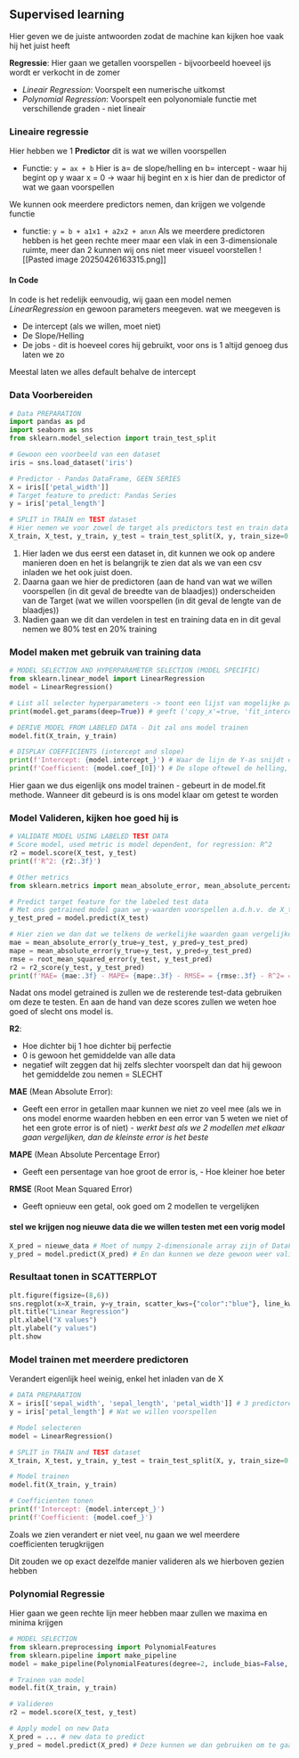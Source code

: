 ## Supervised learning
Hier geven we de juiste antwoorden zodat de machine kan kijken hoe vaak hij het juist heeft

**Regressie**: Hier gaan we getallen voorspellen - bijvoorbeeld hoeveel ijs wordt er verkocht in de zomer
- *Lineair Regression*: Voorspelt een numerische uitkomst
- *Polynomial Regression*: Voorspelt een polyonomiale functie met verschillende graden - niet lineair

### Lineaire regressie
Hier hebben we 1 **Predictor** dit is wat we willen voorspellen 
- Functie: `y = ax + b`
	Hier is a= de slope/helling
	en b= intercept - waar hij begint op y waar x = 0 -> waar hij begint
	en x is hier dan de predictor of wat we gaan voorspellen

We kunnen ook meerdere predictors nemen, dan krijgen we volgende functie
- functie: `y = b + a1x1 + a2x2 + anxn` 
Als we meerdere predictoren hebben is het geen rechte meer maar een vlak in een 3-dimensionale ruimte, meer dan 2 kunnen wij ons niet meer visueel voorstellen
![[Pasted image 20250426163315.png]]

#### In Code
In code is het redelijk eenvoudig, wij gaan een model nemen *LinearRegression* en gewoon parameters meegeven. wat we meegeven is 
- De intercept (als we willen, moet niet)
- De Slope/Helling
- De jobs - dit is hoeveel cores hij gebruikt, voor ons is 1 altijd genoeg dus laten we zo

Meestal laten we alles default behalve de intercept

### Data Voorbereiden
```python
# Data PREPARATION
import pandas as pd
import seaborn as sns
from sklearn.model_selection import train_test_split

# Gewoon een voorbeeld van een dataset
iris = sns.load_dataset('iris')

# Predictor - Pandas DataFrame, GEEN SERIES
X = iris[['petal_width']]
# Target feature to predict: Pandas Series
y = iris['petal_length']

# SPLIT in TRAIN en TEST dataset
# Hier nemen we voor zowel de target als predictors test en train data - nemen 80% training /20% testing 
X_train, X_test, y_train, y_test = train_test_split(X, y, train_size=0.8, shuffle=True)
```

1. Hier laden we dus eerst een dataset in, dit kunnen we ook op andere manieren doen en het is belangrijk te zien dat als we van een csv inladen we het ook juist doen. 
2. Daarna gaan we hier de predictoren (aan de hand van wat we willen voorspellen (in dit geval de breedte van de blaadjes)) onderscheiden van de Target (wat we willen voorspellen (in dit geval de lengte van de blaadjes))
3. Nadien gaan we dit dan verdelen in test en training data en in dit geval nemen we 80% test en 20% training

### Model maken met gebruik van training data
```python
# MODEL SELECTION AND HYPERPARAMETER SELECTION (MODEL SPECIFIC)
from sklearn.linear_model import LinearRegression
model = LinearRegression()

# List all selecter hyperparameters -> toont een lijst van mogelijke parameters die op ons model staan
print(model.get_params(deep=True)) # geeft ('copy_x'=true, 'fit_intercept'=true,'n_jobs'=none, 'positive'=false)

# DERIVE MODEL FROM LABELED DATA - Dit zal ons model trainen
model.fit(X_train, y_train)

# DISPLAY COEFFICIENTS (intercept and slope) 
print(f'Intercept: {model.intercept_}') # Waar de lijn de Y-as snijdt en X = 0
print(f'Coefficient: {model.coef_[0]}') # De slope oftewel de helling, 1 predictor dus 1 value in de lijst 
```
Hier gaan we dus eigenlijk ons model trainen - gebeurt in de model.fit methode. Wanneer dit gebeurd is is ons model klaar om getest te worden

### Model Valideren, kijken hoe goed hij is
```python
# VALIDATE MODEL USING LABELED TEST DATA
# Score model, used metric is model dependent, for regression: R^2
r2 = model.score(X_test, y_test)
print(f'R^2: {r2:.3f}')

# Other metrics
from sklearn.metrics import mean_absolute_error, mean_absolute_percentage_error, root_mean_squared_error, r2_score

# Predict target feature for the labeled test data 
# Met ons getrained model gaan we y-waarden voorspellen a.d.h.v. de X_test waarden & deze dan door verschillende tests gooien om te zien hoe goed de voorspelling is
y_test_pred = model.predict(X_test)

# Hier zien we dan dat we telkens de werkelijke waarden gaan vergelijken met de voorspelde en dan weten we hoe goed ons model is
mae = mean_absolute_error(y_true=y_test, y_pred=y_test_pred)
mape = mean_absolute_error(y_true=y_test, y_pred=y_test_pred)
rmse = root_mean_squared_error(y_test, y_test_pred)
r2 = r2_score(y_test, y_test_pred) 
print(f'MAE= {mae:.3f} - MAPE= {mape:.3f} - RMSE= = {rmse:.3f} - R^2= = {r2:.3f}')
```
Nadat ons model getrained is zullen we de resterende test-data gebruiken om deze te testen. En aan de hand van deze scores zullen we weten hoe goed of slecht ons model is.

**R2**:
- Hoe dichter bij 1 hoe dichter bij perfectie
- 0 is gewoon het gemiddelde van alle data
- negatief wilt zeggen dat hij zelfs slechter voorspelt dan dat hij gewoon het gemiddelde zou nemen = SLECHT

**MAE** (Mean Absolute Error):
- Geeft een error in getallen maar kunnen we niet zo veel mee (als we in ons model enorme waarden hebben en een error van 5 weten we niet of het een grote error is of niet) - *werkt best als we 2 modellen met elkaar gaan vergelijken, dan de kleinste error is het beste*

**MAPE** (Mean Absolute Percentage Error)
- Geeft een persentage van hoe groot de error is, - Hoe kleiner hoe beter

**RMSE** (Root Mean Squared Error)
- Geeft opnieuw een getal, ook goed om 2 modellen te vergelijken

#### stel we krijgen nog nieuwe data die we willen testen met een vorig model
```python
X_pred = nieuwe_data # Moet of numpy 2-dimensionale array zijn of DataFrame
y_pred = model.predict(X_pred) # En dan kunnen we deze gewoon weer valideren
```

### Resultaat tonen in SCATTERPLOT
```python
plt.figure(figsize=(8,6))
sns.regplot(x=X_train, y=y_train, scatter_kws={"color":"blue"}, line_kws={"color":"red"})
plt.title("Linear Regression")
plt.xlabel("X values")
plt.ylabel("y values")
plt.show
```

### Model trainen met meerdere predictoren
Verandert eigenlijk heel weinig, enkel het inladen van de X
```python
# DATA PREPARATION
X = iris[['sepal_width', 'sepal_length', 'petal_width']] # 3 predictoren - 3 coefficienten
y = iris['petal_length'] # Wat we willen voorspellen

# Model selecteren
model = LinearRegression()

# SPLIT in TRAIN and TEST dataset
X_train, X_test, y_train, y_test = train_test_split(X, y, train_size=0.8)

# Model trainen
model.fit(X_train, y_train)

# Coefficienten tonen
print(f'Intercept: {model.intercept_}')
print(f'Coefficient: {model.coef_}') 
```

Zoals we zien verandert er niet veel, nu gaan we wel meerdere coefficienten terugkrijgen

Dit zouden we op exact dezelfde manier valideren als we hierboven gezien hebben

### Polynomial Regressie
Hier gaan we geen rechte lijn meer hebben maar zullen we maxima en minima krijgen

```python
# MODEL SELECTION
from sklearn.preprocessing import PolynomialFeatures
from sklearn.pipeline import make_pipeline
model = make_pipeline(PolynomialFeatures(degree=2, include_bias=False, LinearRegression())) # degree zullen we aanpassen en wat moeten zien welke het beste is

# Trainen van model
model.fit(X_train, y_train)

# Valideren
r2 = model.score(X_test, y_test)

# Apply model on new Data
X_pred = ... # new data to predict
y_pred = model.predict(X_pred) # Deze kunnen we dan gebruiken om te gaan valideren
```